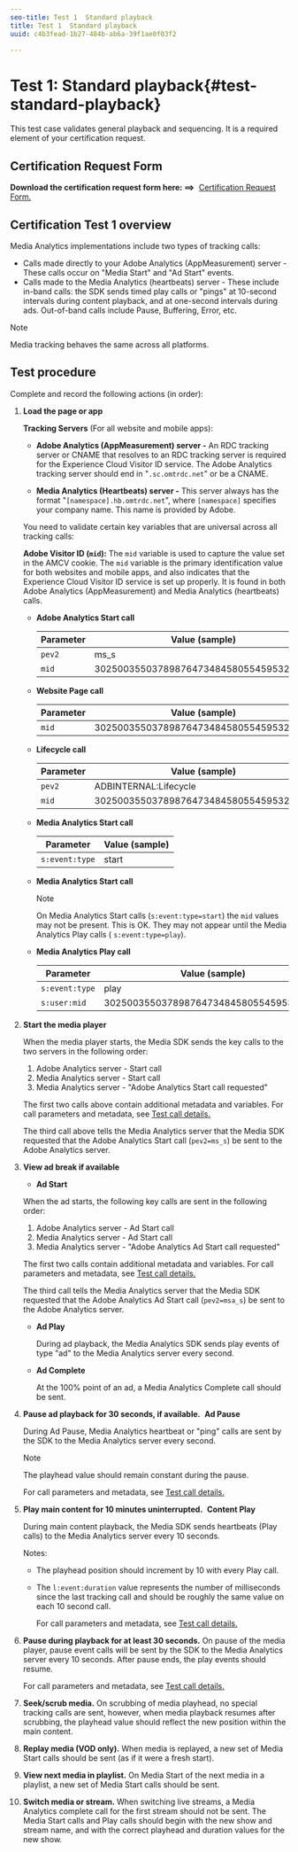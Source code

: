 ```yaml
---
seo-title: Test 1  Standard playback
title: Test 1  Standard playback
uuid: c4b3fead-1b27-484b-ab6a-39f1ae0f03f2

---
```


# Test 1: Standard playback{#test-standard-playback}

This test case validates general playback and sequencing. It is a required element of your certification request. 

## Certification Request Form

**Download the certification request form here: ==>**&nbsp; [Certification Request Form.](cert_req_form.docx) 

## Certification Test 1 overview

Media Analytics implementations include two types of tracking calls:
* Calls made directly to your Adobe Analytics (AppMeasurement) server - These calls occur on "Media Start" and "Ad Start" events.
* Calls made to the Media Analytics (heartbeats) server - These include in-band calls: the SDK sends timed play calls or "pings" at 10-second intervals during content playback, and at one-second intervals during ads. Out-of-band calls include Pause, Buffering, Error, etc.

>[!NOTE]
>Media tracking behaves the same across all platforms.

## Test procedure

Complete and record the following actions (in order):

1. **Load the page or app**

    **Tracking Servers** (For all website and mobile apps):

    * **Adobe Analytics (AppMeasurement) server -** An RDC tracking server or CNAME that resolves to an RDC tracking server is required for the Experience Cloud Visitor ID service. The Adobe Analytics tracking server should end in "`.sc.omtrdc.net`" or be a CNAME.     
    
    * **Media Analytics (Heartbeats) server -** This server always has the format "`[namespace].hb.omtrdc.net`", where `[namespace]` specifies your company name. This name is provided by Adobe.

    You need to validate certain key variables that are universal across all tracking calls:

    **Adobe Visitor ID (`mid`):** The `mid` variable is used to capture the value set in the AMCV cookie. The `mid` variable is the primary identification value for both websites and mobile apps, and also indicates that the Experience Cloud Visitor ID service is set up properly. It is found in both Adobe Analytics (AppMeasurement) and Media Analytics (heartbeats) calls.

    * **Adobe Analytics Start call**
  
       |  Parameter | Value (sample) |
       |---|---|
       | `pev2` | ms_s |
       | `mid` | 30250035503789876473484580554595324209 |
  
    * **Website Page call**
  
       |  Parameter | Value (sample) |
       |---|---|
       | `mid` | 30250035503789876473484580554595324209 |
  
    * **Lifecycle call**
  
       |  Parameter | Value (sample) |
       |---|---|
       | `pev2` | ADBINTERNAL:Lifecycle |
       | `mid` | 30250035503789876473484580554595324209 |
  
    * **Media Analytics Start call**
  
       |  Parameter | Value (sample) |
       |---|---|
       | `s:event:type` | start |
  
    * **Media Analytics Start call**
  
       >[!NOTE]
       >
       >On Media Analytics Start calls (`s:event:type=start`) the `mid` values may not be present. This is OK. They may not appear until the Media Analytics Play calls ( `s:event:type=play`).

    * **Media Analytics Play call**

       |  Parameter | Value (sample) |
       |---|---|
       | `s:event:type` | play |
       | `s:user:mid` | 30250035503789876473484580554595324209 |
  
1. **Start the media player** 

    When the media player starts, the Media SDK sends the key calls to the two servers in the following order:

    1. Adobe Analytics server - Start call
    1. Media Analytics server - Start call
    1. Media Analytics server - "Adobe Analytics Start call requested"
 
    The first two calls above contain additional metadata and variables. For call parameters and metadata, see [Test call details.](/help/sdk-implement/validation/test-call-details.md#start-the-media-player)

    The third call above tells the Media Analytics server that the Media SDK requested that the Adobe Analytics Start call (`pev2=ms_s`) be sent to the Adobe Analytics server.

1. **View ad break if available**

    * **Ad Start**

    When the ad starts, the following key calls are sent in the following order:

    1. Adobe Analytics server - Ad Start call
    1. Media Analytics server - Ad Start call
    1. Media Analytics server - "Adobe Analytics Ad Start call requested"

    The first two calls contain additional metadata and variables. For call parameters and metadata, see [Test call details.](/help/sdk-implement/validation/test-call-details.md#view-ad-playback)

    The third call tells the Media Analytics server that the Media SDK requested that the Adobe Analytics Ad Start call (`pev2=msa_s`) be sent to the Adobe Analytics server.

    * **Ad Play**

       During ad playback, the Media Analytics SDK sends play events of type "ad" to the Media Analytics server every second. 
    
    * **Ad Complete**

       At the 100% point of an ad, a Media Analytics Complete call should be sent.

1. **Pause ad playback for 30 seconds, if available.**&nbsp; **Ad Pause**

    During Ad Pause, Media Analytics heartbeat or "ping" calls are sent by the SDK to the Media Analytics server every second.

    >[!NOTE]
    >
    >The playhead value should remain constant during the pause.
       
    For call parameters and metadata, see [Test call details.](/help/sdk-implement/validation/test-call-details.md#ma-ad-pause-call)

1. **Play main content for 10 minutes uninterrupted.**&nbsp; **Content Play**

    During main content playback, the Media SDK sends heartbeats (Play calls) to the Media Analytics server every 10 seconds.
 
    Notes:
 
     * The playhead position should increment by 10 with every Play call.
     * The `l:event:duration` value represents the number of milliseconds since the last tracking call and should be roughly the same value on each 10 second call.
 
       For call parameters and metadata, see [Test call details.](/help/sdk-implement/validation/test-call-details.md#play-main-content)

1. **Pause during playback for at least 30 seconds.** On pause of the media player, pause event calls will be sent by the SDK to the Media Analytics server every 10 seconds. After pause ends, the play events should resume. 

    For call parameters and metadata, see [Test call details.](/help/sdk-implement/validation/test-call-details.md#pause-main-content)

1. **Seek/scrub media.** On scrubbing of media playhead, no special tracking calls are sent, however, when media playback resumes after scrubbing, the playhead value should reflect the new position within the main content. 

1. **Replay media (VOD only).** When media is replayed, a new set of Media Start calls should be sent (as if it were a fresh start). 

1. **View next media in playlist.** On Media Start of the next media in a playlist, a new set of Media Start calls should be sent. 

1. **Switch media or stream.** When switching live streams, a Media Analytics complete call for the first stream should not be sent. The Media Start calls and Play calls should begin with the new show and stream name, and with the correct playhead and duration values for the new show.

